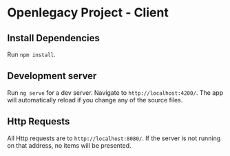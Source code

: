 # Openlegacy Project - Client

## Install Dependencies

Run `npm install`.

## Development server

Run `ng serve` for a dev server. Navigate to `http://localhost:4200/`. The app will automatically reload if you change any of the source files.

## Http Requests

All Http requests are to `http://localhost:8080/`. If the server is not running on that address, no items will be presented.
